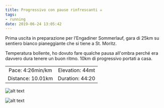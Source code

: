 ```yaml
---
title: Progressivo con pause rinfrescanti ☠️
tags:
- running
date: 2019-06-24 13:05:42
---
```

Prima uscita in preparazione per l’Engadiner Sommerlauf, gara di 25km su sentiero bianco pianeggiante che si tiene a St. Moritz.

Temperatura bollente, ho dovuto fare qualche pausa all'ombra perché era davvero dura tenere un buon ritmo. 10km di progressivo portati a casa.

| | |
| :-: | :-: |
| Pace: 4:26min/km | Elevation: 44mt |
| Distance: 10.01km | Duration: 44:20 |

![alt text](/images/2019/20190624-activity-image.jpg "Image")


![alt text](/images/2019/20190624-activity-map.png "map")
